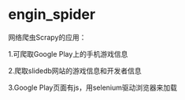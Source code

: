 # engin_spider

网络爬虫Scrapy的应用：

1.可爬取Google Play上的手机游戏信息

2.爬取slidedb网站的游戏信息和开发者信息

3.Google Play页面有js，用selenium驱动浏览器来加载
